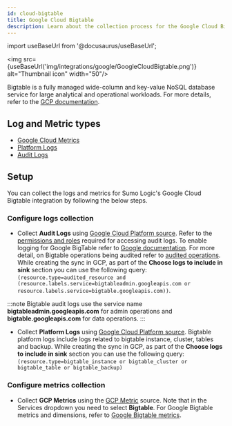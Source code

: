 ```yaml
---
id: cloud-bigtable
title: Google Cloud Bigtable
description: Learn about the collection process for the Google Cloud Bigtable service.
---
```

import useBaseUrl from '@docusaurus/useBaseUrl';

<img src={useBaseUrl('img/integrations/google/GoogleCloudBigtable.png')} alt="Thumbnail icon" width="50"/>

Bigtable is a fully managed wide-column and key-value NoSQL database service for large analytical and operational workloads. For more details, refer to the [GCP documentation](https://cloud.google.com/bigtable/docs/overview).

## Log and Metric types
* [Google Cloud Metrics](https://cloud.google.com/monitoring/api/metrics_gcp)
* [Platform Logs](https://docs.aws.amazon.com/appflow/latest/userguide/monitoring-cloudwatch.html)
* [Audit Logs](https://docs.aws.amazon.com/appflow/latest/userguide/appflow-cloudtrail-logs.html)

## Setup
You can collect the logs and metrics for Sumo Logic's Google Cloud Bigtable integration by following the below steps.

### Configure logs collection
* Collect **Audit Logs** using [Google Cloud Platform source](https://help.sumologic.com/docs/send-data/hosted-collectors/google-source/google-cloud-platform-source). Refer to the [permissions and roles](https://cloud.google.com/bigtable/docs/audit-logging#audit_log_permissions) required for accessing audit logs. To enable logging for Google BigTable refer to [Google documentation](https://cloud.google.com/bigtable/docs/audit-logging#enabling_audit_logging). For more detail, on Bigtable operations being audited refer to [audited operations](https://cloud.google.com/bigtable/docs/audit-logging#audited_operations). While creating the sync in GCP, as part of the **Choose logs to include in sink** section you can use the following query:
```(resource.type=audited_resource and (resource.labels.service=bigtableadmin.googleapis.com or resource.labels.service=bigtable.googleapis.com))```. 

:::note
Bigtable audit logs use the service name **bigtableadmin.googleapis.com** for admin operations and **bigtable.googleapis.com** for data operations.
:::

* Collect **Platform Logs** using [Google Cloud Platform source](https://help.sumologic.com/docs/send-data/hosted-collectors/google-source/google-cloud-platform-source). Bigtable platform logs include logs related to bigtable instance, cluster, tables and backup. While creating the sync in GCP, as part of the **Choose logs to include in sink** section you can use the following query:
```(resource.type=bigtable_instance or bigtable_cluster or bigtable_table or bigtable_backup)```


### Configure metrics collection
* Collect **GCP Metrics** using the [GCP Metric](/docs/send-data/hosted-collectors/amazon-aws/aws-kinesis-firehose-metrics-source/) source. Note that in the Services dropdown you need to select **Bigtable**. For Google Bigtable metrics and dimensions, refer to [Google Bigtable metrics](https://cloud.google.com/monitoring/api/metrics_gcp#gcp-bigtable).